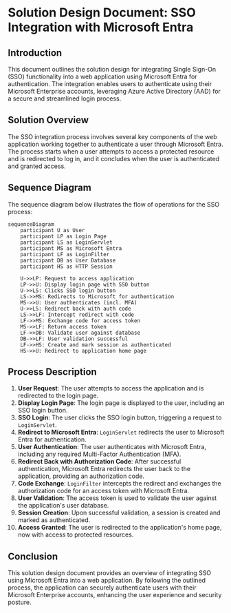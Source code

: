 # Solution Design Document: SSO Integration with Microsoft Entra

## Introduction

This document outlines the solution design for integrating Single Sign-On (SSO) functionality into a web application using Microsoft Entra for authentication. The integration enables users to authenticate using their Microsoft Enterprise accounts, leveraging Azure Active Directory (AAD) for a secure and streamlined login process.

## Solution Overview

The SSO integration process involves several key components of the web application working together to authenticate a user through Microsoft Entra. The process starts when a user attempts to access a protected resource and is redirected to log in, and it concludes when the user is authenticated and granted access.

## Sequence Diagram

The sequence diagram below illustrates the flow of operations for the SSO process:

```mermaid
sequenceDiagram
    participant U as User
    participant LP as Login Page
    participant LS as LoginServlet
    participant MS as Microsoft Entra
    participant LF as LoginFilter
    participant DB as User Database
    participant HS as HTTP Session

    U->>LP: Request to access application
    LP->>U: Display login page with SSO button
    U->>LS: Clicks SSO login button
    LS->>MS: Redirects to Microsoft for authentication
    MS->>U: User authenticates (incl. MFA)
    U->>LS: Redirect back with auth code
    LS->>LF: Intercept redirect with code
    LF->>MS: Exchange code for access token
    MS->>LF: Return access token
    LF->>DB: Validate user against database
    DB->>LF: User validation successful
    LF->>HS: Create and mark session as authenticated
    HS->>U: Redirect to application home page
```

## Process Description

1. **User Request**: The user attempts to access the application and is redirected to the login page.
2. **Display Login Page**: The login page is displayed to the user, including an SSO login button.
3. **SSO Login**: The user clicks the SSO login button, triggering a request to `LoginServlet`.
4. **Redirect to Microsoft Entra**: `LoginServlet` redirects the user to Microsoft Entra for authentication.
5. **User Authentication**: The user authenticates with Microsoft Entra, including any required Multi-Factor Authentication (MFA).
6. **Redirect Back with Authorization Code**: After successful authentication, Microsoft Entra redirects the user back to the application, providing an authorization code.
7. **Code Exchange**: `LoginFilter` intercepts the redirect and exchanges the authorization code for an access token with Microsoft Entra.
8. **User Validation**: The access token is used to validate the user against the application's user database.
9. **Session Creation**: Upon successful validation, a session is created and marked as authenticated.
10. **Access Granted**: The user is redirected to the application's home page, now with access to protected resources.

## Conclusion

This solution design document provides an overview of integrating SSO using Microsoft Entra into a web application. By following the outlined process, the application can securely authenticate users with their Microsoft Enterprise accounts, enhancing the user experience and security posture.